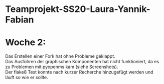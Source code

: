 # Teamprojekt-SS20-Laura-Yannik-Fabian

# Woche 2:
Das Erstellen einer Fork hat ohne Probleme geklappt.\
Das Ausführen der graphischen Komponenten hat nicht funktioniert, da es zu Problemen mit pyopenms kam (siehe Screenshots).\
Der flake8 Test konnte nach kurzer Recherche hinzugefügt werden und läuft so wie er sollte.
